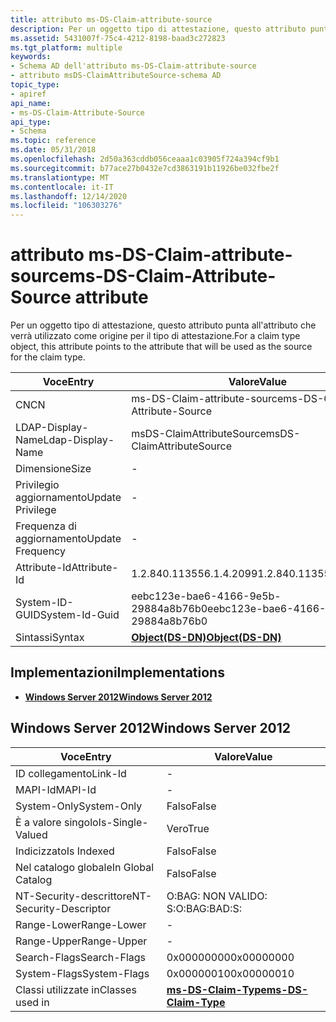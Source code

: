 ```yaml
---
title: attributo ms-DS-Claim-attribute-source
description: Per un oggetto tipo di attestazione, questo attributo punta all'attributo che verrà utilizzato come origine per il tipo di attestazione.
ms.assetid: 5431007f-75c4-4212-8198-baad3c272823
ms.tgt_platform: multiple
keywords:
- Schema AD dell'attributo ms-DS-Claim-attribute-source
- attributo msDS-ClaimAttributeSource-schema AD
topic_type:
- apiref
api_name:
- ms-DS-Claim-Attribute-Source
api_type:
- Schema
ms.topic: reference
ms.date: 05/31/2018
ms.openlocfilehash: 2d50a363cddb056ceaaa1c03905f724a394cf9b1
ms.sourcegitcommit: b77ace27b0432e7cd3863191b11926be032fbe2f
ms.translationtype: MT
ms.contentlocale: it-IT
ms.lasthandoff: 12/14/2020
ms.locfileid: "106303276"
---
```

# <a name="ms-ds-claim-attribute-source-attribute"></a><span data-ttu-id="3dc5b-105">attributo ms-DS-Claim-attribute-source</span><span class="sxs-lookup"><span data-stu-id="3dc5b-105">ms-DS-Claim-Attribute-Source attribute</span></span>

<span data-ttu-id="3dc5b-106">Per un oggetto tipo di attestazione, questo attributo punta all'attributo che verrà utilizzato come origine per il tipo di attestazione.</span><span class="sxs-lookup"><span data-stu-id="3dc5b-106">For a claim type object, this attribute points to the attribute that will be used as the source for the claim type.</span></span>



| <span data-ttu-id="3dc5b-107">Voce</span><span class="sxs-lookup"><span data-stu-id="3dc5b-107">Entry</span></span> | <span data-ttu-id="3dc5b-108">Valore</span><span class="sxs-lookup"><span data-stu-id="3dc5b-108">Value</span></span> |
|-------------------|-----------------------------------------|
| <span data-ttu-id="3dc5b-109">CN</span><span class="sxs-lookup"><span data-stu-id="3dc5b-109">CN</span></span>                | <span data-ttu-id="3dc5b-110">ms-DS-Claim-attribute-source</span><span class="sxs-lookup"><span data-stu-id="3dc5b-110">ms-DS-Claim-Attribute-Source</span></span>            |
| <span data-ttu-id="3dc5b-111">LDAP-Display-Name</span><span class="sxs-lookup"><span data-stu-id="3dc5b-111">Ldap-Display-Name</span></span> | <span data-ttu-id="3dc5b-112">msDS-ClaimAttributeSource</span><span class="sxs-lookup"><span data-stu-id="3dc5b-112">msDS-ClaimAttributeSource</span></span>               |
| <span data-ttu-id="3dc5b-113">Dimensione</span><span class="sxs-lookup"><span data-stu-id="3dc5b-113">Size</span></span>              | \-                                      |
| <span data-ttu-id="3dc5b-114">Privilegio aggiornamento</span><span class="sxs-lookup"><span data-stu-id="3dc5b-114">Update Privilege</span></span>  | \-                                      |
| <span data-ttu-id="3dc5b-115">Frequenza di aggiornamento</span><span class="sxs-lookup"><span data-stu-id="3dc5b-115">Update Frequency</span></span>  | \-                                      |
| <span data-ttu-id="3dc5b-116">Attribute-Id</span><span class="sxs-lookup"><span data-stu-id="3dc5b-116">Attribute-Id</span></span>      | <span data-ttu-id="3dc5b-117">1.2.840.113556.1.4.2099</span><span class="sxs-lookup"><span data-stu-id="3dc5b-117">1.2.840.113556.1.4.2099</span></span>                 |
| <span data-ttu-id="3dc5b-118">System-ID-GUID</span><span class="sxs-lookup"><span data-stu-id="3dc5b-118">System-Id-Guid</span></span>    | <span data-ttu-id="3dc5b-119">eebc123e-bae6-4166-9e5b-29884a8b76b0</span><span class="sxs-lookup"><span data-stu-id="3dc5b-119">eebc123e-bae6-4166-9e5b-29884a8b76b0</span></span>    |
| <span data-ttu-id="3dc5b-120">Sintassi</span><span class="sxs-lookup"><span data-stu-id="3dc5b-120">Syntax</span></span>            | [<span data-ttu-id="3dc5b-121">**Object(DS-DN)**</span><span class="sxs-lookup"><span data-stu-id="3dc5b-121">**Object(DS-DN)**</span></span>](s-object-ds-dn.md) |



## <a name="implementations"></a><span data-ttu-id="3dc5b-122">Implementazioni</span><span class="sxs-lookup"><span data-stu-id="3dc5b-122">Implementations</span></span>

-   [<span data-ttu-id="3dc5b-123">**Windows Server 2012**</span><span class="sxs-lookup"><span data-stu-id="3dc5b-123">**Windows Server 2012**</span></span>](#windows-server-2012)

## <a name="windows-server-2012"></a><span data-ttu-id="3dc5b-124">Windows Server 2012</span><span class="sxs-lookup"><span data-stu-id="3dc5b-124">Windows Server 2012</span></span>



| <span data-ttu-id="3dc5b-125">Voce</span><span class="sxs-lookup"><span data-stu-id="3dc5b-125">Entry</span></span> | <span data-ttu-id="3dc5b-126">Valore</span><span class="sxs-lookup"><span data-stu-id="3dc5b-126">Value</span></span> |
|------------------------|---------------------------------------------------------|
| <span data-ttu-id="3dc5b-127">ID collegamento</span><span class="sxs-lookup"><span data-stu-id="3dc5b-127">Link-Id</span></span>                | \-                                                      |
| <span data-ttu-id="3dc5b-128">MAPI-Id</span><span class="sxs-lookup"><span data-stu-id="3dc5b-128">MAPI-Id</span></span>                | \-                                                      |
| <span data-ttu-id="3dc5b-129">System-Only</span><span class="sxs-lookup"><span data-stu-id="3dc5b-129">System-Only</span></span>            | <span data-ttu-id="3dc5b-130">Falso</span><span class="sxs-lookup"><span data-stu-id="3dc5b-130">False</span></span>                                                   |
| <span data-ttu-id="3dc5b-131">È a valore singolo</span><span class="sxs-lookup"><span data-stu-id="3dc5b-131">Is-Single-Valued</span></span>       | <span data-ttu-id="3dc5b-132">Vero</span><span class="sxs-lookup"><span data-stu-id="3dc5b-132">True</span></span>                                                    |
| <span data-ttu-id="3dc5b-133">Indicizzato</span><span class="sxs-lookup"><span data-stu-id="3dc5b-133">Is Indexed</span></span>             | <span data-ttu-id="3dc5b-134">Falso</span><span class="sxs-lookup"><span data-stu-id="3dc5b-134">False</span></span>                                                   |
| <span data-ttu-id="3dc5b-135">Nel catalogo globale</span><span class="sxs-lookup"><span data-stu-id="3dc5b-135">In Global Catalog</span></span>      | <span data-ttu-id="3dc5b-136">Falso</span><span class="sxs-lookup"><span data-stu-id="3dc5b-136">False</span></span>                                                   |
| <span data-ttu-id="3dc5b-137">NT-Security-descrittore</span><span class="sxs-lookup"><span data-stu-id="3dc5b-137">NT-Security-Descriptor</span></span> | <span data-ttu-id="3dc5b-138">O:BAG: NON VALIDO: S:</span><span class="sxs-lookup"><span data-stu-id="3dc5b-138">O:BAG:BAD:S:</span></span>                                            |
| <span data-ttu-id="3dc5b-139">Range-Lower</span><span class="sxs-lookup"><span data-stu-id="3dc5b-139">Range-Lower</span></span>            | \-                                                      |
| <span data-ttu-id="3dc5b-140">Range-Upper</span><span class="sxs-lookup"><span data-stu-id="3dc5b-140">Range-Upper</span></span>            | \-                                                      |
| <span data-ttu-id="3dc5b-141">Search-Flags</span><span class="sxs-lookup"><span data-stu-id="3dc5b-141">Search-Flags</span></span>           | <span data-ttu-id="3dc5b-142">0x00000000</span><span class="sxs-lookup"><span data-stu-id="3dc5b-142">0x00000000</span></span>                                              |
| <span data-ttu-id="3dc5b-143">System-Flags</span><span class="sxs-lookup"><span data-stu-id="3dc5b-143">System-Flags</span></span>           | <span data-ttu-id="3dc5b-144">0x00000010</span><span class="sxs-lookup"><span data-stu-id="3dc5b-144">0x00000010</span></span>                                              |
| <span data-ttu-id="3dc5b-145">Classi utilizzate in</span><span class="sxs-lookup"><span data-stu-id="3dc5b-145">Classes used in</span></span>        | [<span data-ttu-id="3dc5b-146">**ms-DS-Claim-Type**</span><span class="sxs-lookup"><span data-stu-id="3dc5b-146">**ms-DS-Claim-Type**</span></span>](c-msds-claimtype.md)<br/> |



 

 






